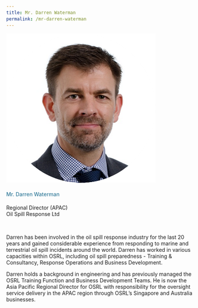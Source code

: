 ```yaml
---
title: Mr. Darren Waterman
permalink: /mr-darren-waterman
---
```



<div class="row">
            <div class="col is-3">
              <img src="images/speakers/Darren-Waterman.png">
            </div>
            <div class="col is-9 speaker-details">
              <h4>Mr. Darren Waterman</h4>
<p>Regional Director (APAC)<br>
Oil Spill Response Ltd</p><br>
<p>
Darren has been involved in the oil spill response industry for the last 20 years and gained considerable experience from responding to marine and terrestrial oil spill incidents around the world. Darren has worked in various capacities within OSRL, including oil spill preparedness - Training &amp; Consultancy, Response Operations and Business Development.</p><p>
Darren holds a background in engineering and has previously managed the OSRL Training Function and Business Development Teams. He is now the Asia Pacific Regional Director for OSRL with responsibility for the oversight service delivery in the APAC region through OSRL’s Singapore and Australia businesses.</p>
            </div>
          </div> 
					
<style type="text/css"> 
    .is-left{
      text-align: left;
    }
    h4{
      font-weight: 500; 
      color: #337B9A !important;
    }
     .speaker-details p { text-align: justified; }
  </style>
